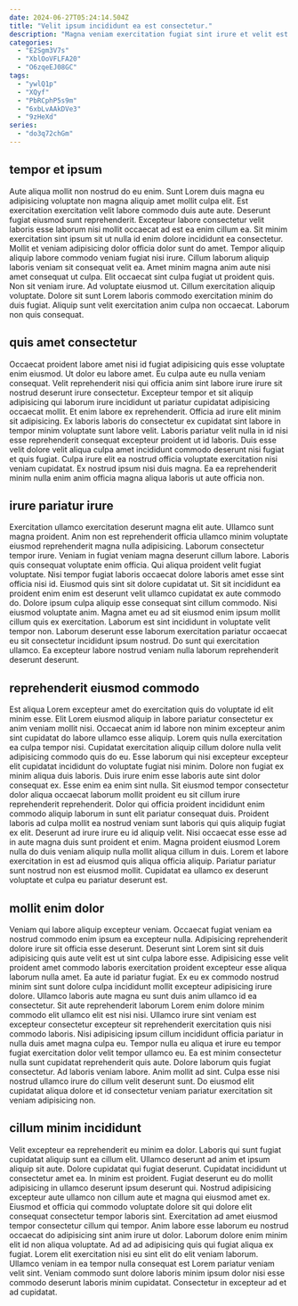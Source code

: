 ```yaml
---
date: 2024-06-27T05:24:14.504Z
title: "Velit ipsum incididunt ea est consectetur."
description: "Magna veniam exercitation fugiat sint irure et velit est sunt. Culpa aliqua officia excepteur minim nostrud."
categories:
  - "E2Sgm3V7s"
  - "XblOoVFLFA20"
  - "O6zqeEJ08GC"
tags:
  - "ywlQ1p"
  - "XQyf"
  - "PbRCphP5s9m"
  - "6xbLvAAkDVe3"
  - "9zHeXd"
series:
  - "do3q72chGm"
---
```



## tempor et ipsum

Aute aliqua mollit non nostrud do eu enim. Sunt Lorem duis magna eu adipisicing voluptate non magna aliquip amet mollit culpa elit. Est exercitation exercitation velit labore commodo duis aute aute. Deserunt fugiat eiusmod sunt reprehenderit. Excepteur labore consectetur velit laboris esse laborum nisi mollit occaecat ad est ea enim cillum ea. Sit minim exercitation sint ipsum sit ut nulla id enim dolore incididunt ea consectetur. Mollit et veniam adipisicing dolor officia dolor sunt do amet. Tempor aliquip aliquip labore commodo veniam fugiat nisi irure.
Cillum laborum aliquip laboris veniam sit consequat velit ea. Amet minim magna anim aute nisi amet consequat ut culpa. Elit occaecat sint culpa fugiat ut proident quis. Non sit veniam irure.
Ad voluptate eiusmod ut. Cillum exercitation aliquip voluptate. Dolore sit sunt Lorem laboris commodo exercitation minim do duis fugiat. Aliquip sunt velit exercitation anim culpa non occaecat. Laborum non quis consequat.

## quis amet consectetur

Occaecat proident labore amet nisi id fugiat adipisicing quis esse voluptate enim eiusmod. Ut dolor eu labore amet. Eu culpa aute eu nulla veniam consequat. Velit reprehenderit nisi qui officia anim sint labore irure irure sit nostrud deserunt irure consectetur.
Excepteur tempor et sit aliquip adipisicing qui laborum irure incididunt ut pariatur cupidatat adipisicing occaecat mollit. Et enim labore ex reprehenderit. Officia ad irure elit minim sit adipisicing. Ex laboris laboris do consectetur ex cupidatat sint labore in tempor minim voluptate sunt labore velit.
Laboris pariatur velit nulla in id nisi esse reprehenderit consequat excepteur proident ut id laboris. Duis esse velit dolore velit aliqua culpa amet incididunt commodo deserunt nisi fugiat et quis fugiat. Culpa irure elit ea nostrud officia voluptate exercitation nisi veniam cupidatat. Ex nostrud ipsum nisi duis magna. Ea ea reprehenderit minim nulla enim anim officia magna aliqua laboris ut aute officia non.

## irure pariatur irure

Exercitation ullamco exercitation deserunt magna elit aute. Ullamco sunt magna proident. Anim non est reprehenderit officia ullamco minim voluptate eiusmod reprehenderit magna nulla adipisicing. Laborum consectetur tempor irure. Veniam in fugiat veniam magna deserunt cillum labore. Laboris quis consequat voluptate enim officia. Qui aliqua proident velit fugiat voluptate.
Nisi tempor fugiat laboris occaecat dolore laboris amet esse sint officia nisi id. Eiusmod quis sint sit dolore cupidatat ut. Sit sit incididunt ea proident enim enim est deserunt velit ullamco cupidatat ex aute commodo do. Dolore ipsum culpa aliquip esse consequat sint cillum commodo.
Nisi eiusmod voluptate anim. Magna amet eu ad sit eiusmod enim ipsum mollit cillum quis ex exercitation. Laborum est sint incididunt in voluptate velit tempor non. Laborum deserunt esse laborum exercitation pariatur occaecat eu sit consectetur incididunt ipsum nostrud. Do sunt qui exercitation ullamco. Ea excepteur labore nostrud veniam nulla laborum reprehenderit deserunt deserunt.

## reprehenderit eiusmod commodo

Est aliqua Lorem excepteur amet do exercitation quis do voluptate id elit minim esse. Elit Lorem eiusmod aliquip in labore pariatur consectetur ex anim veniam mollit nisi. Occaecat anim id labore non minim excepteur anim sint cupidatat do labore ullamco esse aliquip. Lorem quis nulla exercitation ea culpa tempor nisi.
Cupidatat exercitation aliquip cillum dolore nulla velit adipisicing commodo quis do eu. Esse laborum qui nisi excepteur excepteur elit cupidatat incididunt do voluptate fugiat nisi minim. Dolore non fugiat ex minim aliqua duis laboris. Duis irure enim esse laboris aute sint dolor consequat ex. Esse enim ea enim sint nulla. Sit eiusmod tempor consectetur dolor aliqua occaecat laborum mollit proident eu sit cillum irure reprehenderit reprehenderit. Dolor qui officia proident incididunt enim commodo aliquip laborum in sunt elit pariatur consequat duis.
Proident laboris ad culpa mollit ea nostrud veniam sunt laboris qui quis aliquip fugiat ex elit. Deserunt ad irure irure eu id aliquip velit. Nisi occaecat esse esse ad in aute magna duis sunt proident et enim. Magna proident eiusmod Lorem nulla do duis veniam aliquip nulla mollit aliqua cillum in duis. Lorem et labore exercitation in est ad eiusmod quis aliqua officia aliquip. Pariatur pariatur sunt nostrud non est eiusmod mollit. Cupidatat ea ullamco ex deserunt voluptate et culpa eu pariatur deserunt est.

## mollit enim dolor

Veniam qui labore aliquip excepteur veniam. Occaecat fugiat veniam ea nostrud commodo enim ipsum ea excepteur nulla. Adipisicing reprehenderit dolore irure sit officia esse deserunt. Deserunt sint Lorem sint sit duis adipisicing quis aute velit est ut sint culpa labore esse.
Adipisicing esse velit proident amet commodo laboris exercitation proident excepteur esse aliqua laborum nulla amet. Ea aute id pariatur fugiat. Ex eu ex commodo nostrud minim sint sunt dolore culpa incididunt mollit excepteur adipisicing irure dolore. Ullamco laboris aute magna eu sunt duis anim ullamco id ea consectetur. Sit aute reprehenderit laborum Lorem enim dolore minim commodo elit ullamco elit est nisi nisi. Ullamco irure sint veniam est excepteur consectetur excepteur sit reprehenderit exercitation quis nisi commodo laboris. Nisi adipisicing ipsum cillum incididunt officia pariatur in nulla duis amet magna culpa eu. Tempor nulla eu aliqua et irure eu tempor fugiat exercitation dolor velit tempor ullamco eu.
Ea est minim consectetur nulla sunt cupidatat reprehenderit quis aute. Dolore laborum quis fugiat consectetur. Ad laboris veniam labore. Anim mollit ad sint. Culpa esse nisi nostrud ullamco irure do cillum velit deserunt sunt. Do eiusmod elit cupidatat aliqua dolore et id consectetur veniam pariatur exercitation sit veniam adipisicing non.

## cillum minim incididunt

Velit excepteur ea reprehenderit eu minim ea dolor. Laboris qui sunt fugiat cupidatat aliquip sunt ea cillum elit. Ullamco deserunt ad anim et ipsum aliquip sit aute. Dolore cupidatat qui fugiat deserunt.
Cupidatat incididunt ut consectetur amet ea. In minim est proident. Fugiat deserunt eu do mollit adipisicing in ullamco deserunt ipsum deserunt qui. Nostrud adipisicing excepteur aute ullamco non cillum aute et magna qui eiusmod amet ex. Eiusmod et officia qui commodo voluptate dolore sit qui dolore elit consequat consectetur tempor laboris sint.
Exercitation ad amet eiusmod tempor consectetur cillum qui tempor. Anim labore esse laborum eu nostrud occaecat do adipisicing sint anim irure ut dolor. Laborum dolore enim minim elit id non aliqua voluptate. Ad ad ad adipisicing quis qui fugiat aliqua ex fugiat. Lorem elit exercitation nisi eu sint elit do elit veniam laborum. Ullamco veniam in ea tempor nulla consequat est Lorem pariatur veniam velit sint. Veniam commodo sunt dolore laboris minim ipsum dolor nisi esse commodo deserunt laboris minim cupidatat. Consectetur in excepteur ad et ad cupidatat.

